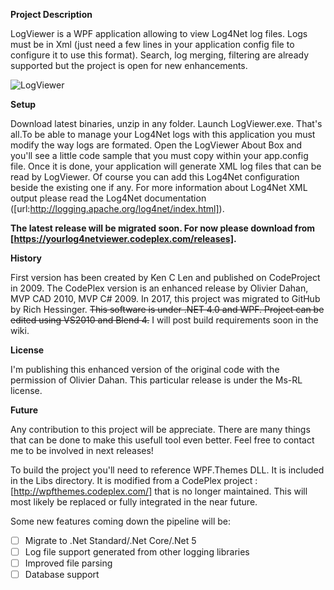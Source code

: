 **Project Description**

LogViewer is a WPF application allowing to view Log4Net log files. Logs must be in Xml (just need a few lines in your application config file to configure it to use this format). Search, log merging, filtering are already supported but the project is open for new enhancements.

![LogViewer](/LogViewer.png?raw=true "LogViewer")

**Setup**

Download latest binaries, unzip in any folder. Launch LogViewer.exe. That's all.To be able to manage your Log4Net logs with this application you must modify the way logs are formated. Open the LogViewer About Box and you'll see a little code sample that you must copy within your app.config file. Once it is done, your application will generate XML log files that can be read by LogViewer. Of course you can add this Log4Net configuration beside the existing one if any. For more information about Log4Net XML output please read the Log4Net documentation ([url:http://logging.apache.org/log4net/index.html]).  

**The latest release will be migrated soon.  For now please download from [https://yourlog4netviewer.codeplex.com/releases].**

**History**

First version has been created by Ken C Len and published on CodeProject in 2009. The CodePlex version is an enhanced release by Olivier Dahan, MVP CAD 2010, MVP C# 2009.  In 2017, this project was migrated to GitHub by Rich Hessinger.
~~This software is under .NET 4.0 and WPF. Project can be edited using VS2010 and Blend 4.~~ I will post build requirements soon in the wiki.

**License**

I'm publishing this enhanced version of the original code with the permission of Olivier Dahan. This particular release is under the Ms-RL license.

**Future**

Any contribution to this project will be appreciate. There are many things that can be done to make this usefull tool even better. Feel free to contact me to be involved in next releases!

To build the project you'll need to reference WPF.Themes DLL.  It is included in the Libs directory.  It is modified from a CodePlex project : [http://wpfthemes.codeplex.com/] that is no longer maintained.  This will most likely be replaced or fully integrated in the near future.

Some new features coming down the pipeline will be:
- [ ] Migrate to .Net Standard/.Net Core/.Net 5
- [ ] Log file support generated from other logging libraries
- [ ] Improved file parsing
- [ ] Database support
